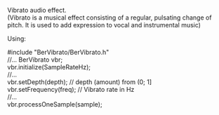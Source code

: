 Vibrato audio effect.   
(Vibrato is a musical effect consisting of a regular, pulsating change of pitch. It is used to add expression to vocal and instrumental music)   

Using:  
  
\#include "BerVibrato/BerVibrato.h"  
//...
BerVibrato vbr;  
vbr.initialize(SampleRateHz);  
//...  
vbr.setDepth(depth); // depth (amount) from (0; 1]  
vbr.setFrequency(freq); // Vibrato rate in Hz  
//...  
vbr.processOneSample(sample);  
